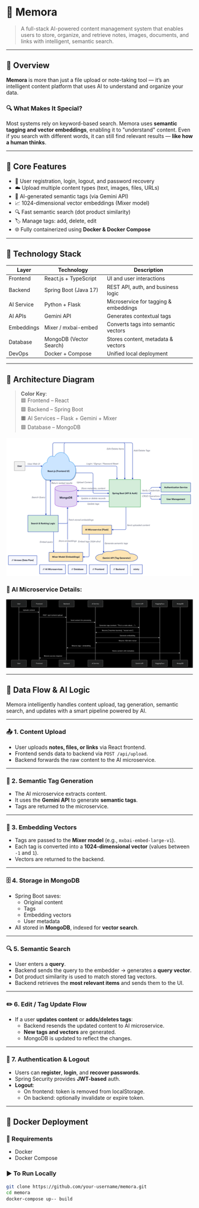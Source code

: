 # 📘 Memora

> A full-stack AI-powered content management system that enables users to store, organize, and retrieve notes, images, documents, and links with intelligent, semantic search.

---

## 📌 Overview

**Memora** is more than just a file upload or note-taking tool — it’s an intelligent content platform that uses AI to understand and organize your data.

### 🔍 What Makes It Special?

Most systems rely on keyword-based search. Memora uses **semantic tagging and vector embeddings**, enabling it to "understand" content. Even if you search with different words, it can still find relevant results — **like how a human thinks**.

---

## 🧠 Core Features

- 🔐 User registration, login, logout, and password recovery
- ☁️ Upload multiple content types (text, images, files, URLs)
- 🧠 AI-generated semantic tags (via Gemini API)
- 📈 1024-dimensional vector embeddings (Mixer model)
- 🔍 Fast semantic search (dot product similarity)
- 🏷️ Manage tags: add, delete, edit
- 🌐 Fully containerized using **Docker & Docker Compose**

---

## 🧩 Technology Stack

| Layer       | Technology              | Description                           |
|-------------|--------------------------|---------------------------------------|
| Frontend    | React.js + TypeScript   | UI and user interactions              |
| Backend     | Spring Boot (Java 17)   | REST API, auth, and business logic    |
| AI Service  | Python + Flask          | Microservice for tagging & embeddings |
| AI APIs     | Gemini API              | Generates contextual tags             |
| Embeddings  | Mixer / mxbai-embed     | Converts tags into semantic vectors   |
| Database    | MongoDB (Vector Search) | Stores content, metadata & vectors    |
| DevOps      | Docker + Compose        | Unified local deployment              |

---

## 🧠 Architecture Diagram

> **Color Key**:  
> 🟦 Frontend – React  
> 🟩 Backend – Spring Boot  
> 🟧 AI Services – Flask + Gemini + Mixer  
> 🟪 Database – MongoDB  

![Memora Architecture](index.png)

### 🔧 AI Microservice Details:

![AI Service Architecture](AI-Service.png)

---

## 🔁 Data Flow & AI Logic

Memora intelligently handles content upload, tag generation, semantic search, and updates with a smart pipeline powered by AI.

---

### 📤 1. Content Upload

- User uploads **notes, files, or links** via React frontend.
- Frontend sends data to backend via `POST /api/upload`.
- Backend forwards the raw content to the AI microservice.

---

### 🧠 2. Semantic Tag Generation

- The AI microservice extracts content.
- It uses the **Gemini API** to generate **semantic tags**.
- Tags are returned to the microservice.

---

### 📐 3. Embedding Vectors

- Tags are passed to the **Mixer model** (e.g., `mxbai-embed-large-v1`).
- Each tag is converted into a **1024-dimensional vector** (values between `-1` and `1`).
- Vectors are returned to the backend.

---

### 🗄️ 4. Storage in MongoDB

- Spring Boot saves:
  - Original content
  - Tags
  - Embedding vectors
  - User metadata
- All stored in **MongoDB**, indexed for **vector search**.

---

### 🔍 5. Semantic Search

- User enters a **query**.
- Backend sends the query to the embedder → generates a **query vector**.
- Dot product similarity is used to match stored tag vectors.
- Backend retrieves the **most relevant items** and sends them to the UI.

---

### ✏️ 6. Edit / Tag Update Flow

- If a user **updates content** or **adds/deletes tags**:
  - Backend resends the updated content to AI microservice.
  - **New tags and vectors** are generated.
  - MongoDB is updated to reflect the changes.

---

### 🔐 7. Authentication & Logout

- Users can **register**, **login**, and **recover passwords**.
- Spring Security provides **JWT-based** auth.
- **Logout**:
  - On frontend: token is removed from localStorage.
  - On backend: optionally invalidate or expire token.

---

## 🐳 Docker Deployment

### 🧱 Requirements

- Docker
- Docker Compose

### ▶️ To Run Locally

```bash
git clone https://github.com/your-username/memora.git
cd memora
docker-compose up-- build
